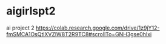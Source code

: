 # aigirlspt2
ai project 2
https://colab.research.google.com/drive/1z9jY12-fmSMCA1OsQtlXVZlW8T2R9TC8#scrollTo=GNH3gse0hIxi

